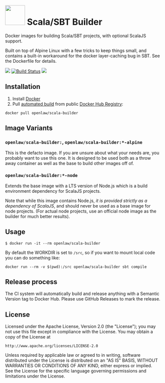 <h1>
    <img src="docs/pizza-scala-128.png" width=64>
    Scala/SBT Builder
</h1>

Docker images for building Scala/SBT projects, with optional ScalaJS support.

Built on top of Alpine Linux with a few tricks to keep things small, and
contains a built-in workaround for the docker layer-caching bug in SBT. See
the Dockerfile for details.

[![](https://images.microbadger.com/badges/version/openlaw/scala-builder.svg)](https://hub.docker.com/r/openlaw/scala-builder)
[![Build Status](https://travis-ci.com/openlawteam/scala-builder.svg?branch=master)](https://travis-ci.com/openlawteam/scala-builder)
![](https://img.shields.io/badge/pizza%20dog-approved-brightgreen.svg)


## Installation

1. Install [Docker](https://www.docker.com)
2. Pull [automated build](https://hub.docker.com/r/openlaw/scala-builder/) from
public [Docker Hub Registry](https://registry.hub.docker.com):
```
docker pull openlaw/scala-builder
```

## Image Variants

### `openlaw/scala-builder:`, `openlaw/scala-builder:*-alpine`

This is the defacto image. If you are unsure about what your needs are, you
probably want to use this one. It is designed to be used both as a throw away
container as well as the base to build other images off of.

### `openlaw/scala-builder:*-node`

Extends the base image with a LTS version of Node.js which is a build
environment dependency for ScalaJS projects.

Note that while this image contains Node.js, *it is provided strictly as a
dependency of ScalaJS*, and should never be used as a base image for node
projects. (For actual node projects, use an official node image as the builder
for much better results).

## Usage

```
$ docker run -it --rm openlaw/scala-builder
```

By default the WORKDIR is set to `/src`, so if you want to mount local code you
can do something like:

    docker run --rm -v $(pwd):/src openlaw/scala-builder sbt compile

## Release process

The CI system will automatically build and release anything with a Semantic
Version tag to Docker Hub. Please use GitHub Releases to mark the release.

## License

Licensed under the Apache License, Version 2.0 (the "License");
you may not use this file except in compliance with the License.
You may obtain a copy of the License at

    http://www.apache.org/licenses/LICENSE-2.0

Unless required by applicable law or agreed to in writing, software
distributed under the License is distributed on an "AS IS" BASIS,
WITHOUT WARRANTIES OR CONDITIONS OF ANY KIND, either express or implied.
See the License for the specific language governing permissions and
limitations under the License.
